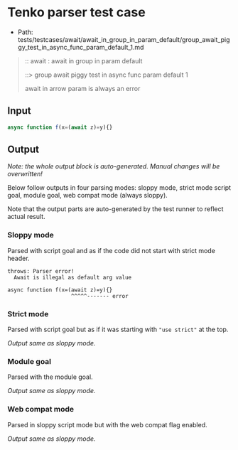 # Tenko parser test case

- Path: tests/testcases/await/await_in_group_in_param_default/group_await_piggy_test_in_async_func_param_default_1.md

> :: await : await in group in param default
>
> ::> group await piggy test in async func param default 1
>
> await in arrow param is always an error

## Input

`````js
async function f(x=(await z)=y){}
`````

## Output

_Note: the whole output block is auto-generated. Manual changes will be overwritten!_

Below follow outputs in four parsing modes: sloppy mode, strict mode script goal, module goal, web compat mode (always sloppy).

Note that the output parts are auto-generated by the test runner to reflect actual result.

### Sloppy mode

Parsed with script goal and as if the code did not start with strict mode header.

`````
throws: Parser error!
  Await is illegal as default arg value

async function f(x=(await z)=y){}
                    ^^^^^------- error
`````

### Strict mode

Parsed with script goal but as if it was starting with `"use strict"` at the top.

_Output same as sloppy mode._

### Module goal

Parsed with the module goal.

_Output same as sloppy mode._

### Web compat mode

Parsed in sloppy script mode but with the web compat flag enabled.

_Output same as sloppy mode._
